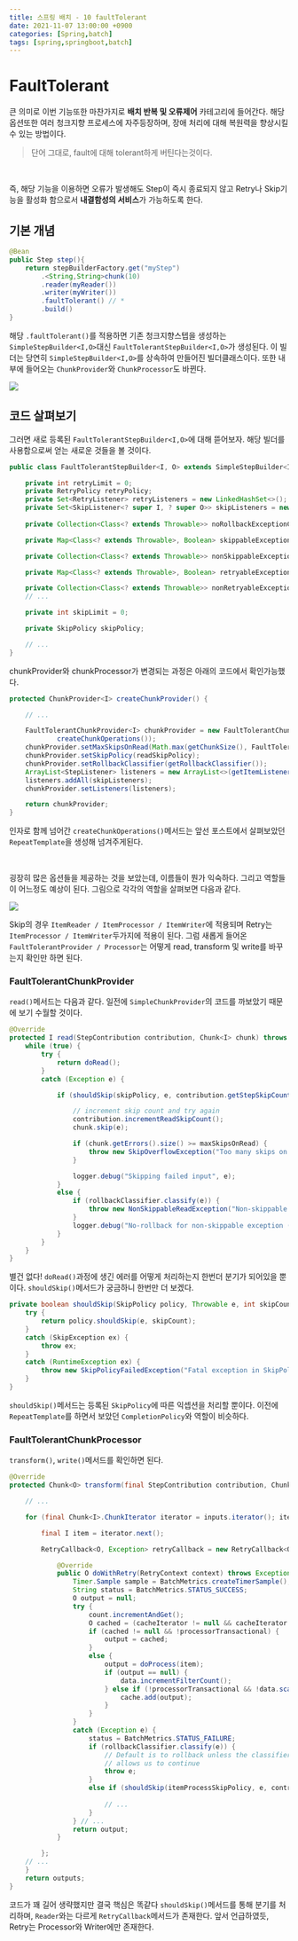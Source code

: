 ```yaml
---
title: 스프링 배치 - 10 faultTolerant
date: 2021-11-07 13:00:00 +0900
categories: [Spring,batch]
tags: [spring,springboot,batch]
---
```


# FaultTolerant

큰 의미로 이번 기능또한 마찬가지로 **배치 반복 및 오류제어** 카테고리에 들어간다. 해당 옵션또한 여러 청크지향 프로세스에 자주등장하며, 장애 처리에 대해 복원력을 향상시킬 수 있는 방법이다.
> 단어 그대로, fault에 대해 tolerant하게 버틴다는것이다.

<br/>

즉, 해당 기능을 이용하면 오류가 발생해도 Step이 즉시 종료되지 않고 Retry나 Skip기능을 활성화 함으로서 **내결함성의 서비스**가 가능하도록 한다. 

## 기본 개념

```java
@Bean
public Step step(){
    return stepBuilderFactory.get("myStep")
        .<String,String>chunk(10)
        .reader(myReader())
        .writer(myWriter())
        .faultTolerant() // *
        .build()
}
```

해당 `.faultTolerant()`를 적용하면 기존 청크지향스텝을 생성하는 `SimpleStepBuilder<I,O>`대신 `FaultTolerantStepBuilder<I,O>`가 생성된다. 이 빌더는 당연히 `SimpleStepBuilder<I,O>`를 상속하여 만들어진 빌더클래스이다. 또한 내부에 들어오는 `ChunkProvider`와 `ChunkProcessor`도 바뀐다.

<img src="/assets/img/batch/31.png">

## 코드 살펴보기

그러면 새로 등록된 `FaultTolerantStepBuilder<I,O>`에 대해 뜯어보자. 해당 빌더를 사용함으로써 얻는 새로운 것들을 볼 것이다.

```java
public class FaultTolerantStepBuilder<I, O> extends SimpleStepBuilder<I, O> {

	private int retryLimit = 0;
    private RetryPolicy retryPolicy;
	private Set<RetryListener> retryListeners = new LinkedHashSet<>();
	private Set<SkipListener<? super I, ? super O>> skipListeners = new LinkedHashSet<>();
    
    private Collection<Class<? extends Throwable>> noRollbackExceptionClasses = new LinkedHashSet<>();

	private Map<Class<? extends Throwable>, Boolean> skippableExceptionClasses = new HashMap<>();

	private Collection<Class<? extends Throwable>> nonSkippableExceptionClasses = new HashSet<>();

	private Map<Class<? extends Throwable>, Boolean> retryableExceptionClasses = new HashMap<>();

	private Collection<Class<? extends Throwable>> nonRetryableExceptionClasses = new HashSet<>();
    // ... 

    private int skipLimit = 0;      

	private SkipPolicy skipPolicy;

    // ...
}
```

chunkProvider와 chunkProcessor가 변경되는 과정은 아래의 코드에서 확인가능했다.

```java
protected ChunkProvider<I> createChunkProvider() {

    // ... 

    FaultTolerantChunkProvider<I> chunkProvider = new FaultTolerantChunkProvider<>(getReader(),
            createChunkOperations());
    chunkProvider.setMaxSkipsOnRead(Math.max(getChunkSize(), FaultTolerantChunkProvider.DEFAULT_MAX_SKIPS_ON_READ));
    chunkProvider.setSkipPolicy(readSkipPolicy);
    chunkProvider.setRollbackClassifier(getRollbackClassifier());
    ArrayList<StepListener> listeners = new ArrayList<>(getItemListeners());
    listeners.addAll(skipListeners);
    chunkProvider.setListeners(listeners);

    return chunkProvider;
}
```
인자로 함께 넘어간 `createChunkOperations()`메서드는 앞선 포스트에서 살펴보았던 `RepeatTemplate`을 생성해 넘겨주게된다.

<br/>

굉장히 많은 옵션들을 제공하는 것을 보았는데, 이름들이 뭔가 익숙하다. 그리고 역할들이 어느정도 예상이 된다. 그림으로 각각의 역할을 살펴보면 다음과 같다.

<img src="/assets/img/batch/32.png">

Skip의 경우 `ItemReader / ItemProcessor / ItemWriter`에 적용되며 Retry는 `ItemProcessor / ItemWriter`두가지에 적용이 된다. 그럼 새롭게 들어온 `FaultTolerantProvider / Processor`는 어떻게 read, transform 및 write를 바꾸는지 확인만 하면 된다.

### FaultTolerantChunkProvider

`read()`메서드는 다음과 같다. 일전에 `SimpleChunkProvider`의 코드를 까보았기 때문에 보기 수월할 것이다.

```java
@Override
protected I read(StepContribution contribution, Chunk<I> chunk) throws Exception {
    while (true) {
        try {
            return doRead();
        }
        catch (Exception e) {

            if (shouldSkip(skipPolicy, e, contribution.getStepSkipCount())) {

                // increment skip count and try again
                contribution.incrementReadSkipCount();
                chunk.skip(e);

                if (chunk.getErrors().size() >= maxSkipsOnRead) {
                    throw new SkipOverflowException("Too many skips on read");
                }

                logger.debug("Skipping failed input", e);
            }
            else {
                if (rollbackClassifier.classify(e)) {
                    throw new NonSkippableReadException("Non-skippable exception during read", e);
                }
                logger.debug("No-rollback for non-skippable exception (ignored)", e);
            }
        }
    }
}
```

별건 없다! `doRead()`과정에 생긴 에러를 어떻게 처리하는지 한번더 분기가 되어있을 뿐이다. `shouldSkip()`메서드가 궁금하니 한번만 더 보겠다.

```java
private boolean shouldSkip(SkipPolicy policy, Throwable e, int skipCount) {
    try {
        return policy.shouldSkip(e, skipCount);
    }
    catch (SkipException ex) {
        throw ex;
    }
    catch (RuntimeException ex) {
        throw new SkipPolicyFailedException("Fatal exception in SkipPolicy.", ex, e);
    }
}
```

`shouldSkip()`메서드는 등록된 `SkipPolicy`에 따른 익셉션을 처리할 뿐이다. 이전에 `RepeatTemplate`를 하면서 보았던 `CompletionPolicy`와 역할이 비슷하다.

### FaultTolerantChunkProcessor

`transform()`, `write()`메서드를 확인하면 된다.

```java
@Override
protected Chunk<O> transform(final StepContribution contribution, Chunk<I> inputs) throws Exception {

    // ...

    for (final Chunk<I>.ChunkIterator iterator = inputs.iterator(); iterator.hasNext();) {

        final I item = iterator.next();

        RetryCallback<O, Exception> retryCallback = new RetryCallback<O, Exception>() {

            @Override
            public O doWithRetry(RetryContext context) throws Exception {
                Timer.Sample sample = BatchMetrics.createTimerSample();
                String status = BatchMetrics.STATUS_SUCCESS;
                O output = null;
                try {
                    count.incrementAndGet();
                    O cached = (cacheIterator != null && cacheIterator.hasNext()) ? cacheIterator.next() : null;
                    if (cached != null && !processorTransactional) {
                        output = cached;
                    }
                    else {
                        output = doProcess(item);
                        if (output == null) {
                            data.incrementFilterCount();
                        } else if (!processorTransactional && !data.scanning()) {
                            cache.add(output);
                        }
                    }
                }
                catch (Exception e) {
                    status = BatchMetrics.STATUS_FAILURE;
                    if (rollbackClassifier.classify(e)) {
                        // Default is to rollback unless the classifier
                        // allows us to continue
                        throw e;
                    }
                    else if (shouldSkip(itemProcessSkipPolicy, e, contribution.getStepSkipCount())) {
                        
                        // ...
                    }
                } // ...
                return output;
            }

        };
    // ... 
    }
    return outputs;
}
```

코드가 꽤 길어 생략했지만 결국 핵심은 똑같다 `shouldSkip()`메서드를 통해 분기를 처리하며, `Reader`와는 다르게 `RetryCallback`메서드가 존재한다. 앞서 언급하였듯, Retry는 Processor와 Writer에만 존재한다.